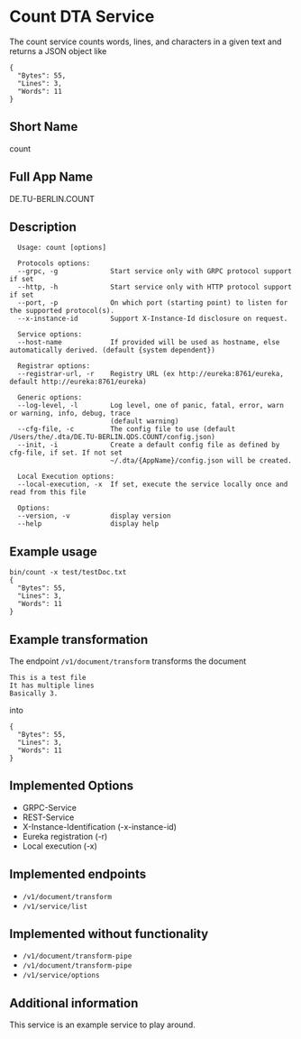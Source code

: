 # Count DTA Service

The count service counts words, lines, and characters in a given text and returns a JSON object like

```text
{
  "Bytes": 55,
  "Lines": 3,
  "Words": 11
}
```

## Short Name

count

## Full App Name

DE.TU-BERLIN.COUNT

## Description

```text
  Usage: count [options]

  Protocols options:
  --grpc, -g             Start service only with GRPC protocol support if set
  --http, -h             Start service only with HTTP protocol support if set
  --port, -p             On which port (starting point) to listen for the supported protocol(s).
  --x-instance-id        Support X-Instance-Id disclosure on request.

  Service options:
  --host-name            If provided will be used as hostname, else automatically derived. (default {system dependent})

  Registrar options:
  --registrar-url, -r    Registry URL (ex http://eureka:8761/eureka, default http://eureka:8761/eureka)

  Generic options:
  --log-level, -l        Log level, one of panic, fatal, error, warn or warning, info, debug, trace
                         (default warning)
  --cfg-file, -c         The config file to use (default /Users/the/.dta/DE.TU-BERLIN.QDS.COUNT/config.json)
  --init, -i             Create a default config file as defined by cfg-file, if set. If not set
                         ~/.dta/{AppName}/config.json will be created.

  Local Execution options:
  --local-execution, -x  If set, execute the service locally once and read from this file

  Options:
  --version, -v          display version
  --help                 display help
```

## Example usage

```shell
bin/count -x test/testDoc.txt
{
  "Bytes": 55,
  "Lines": 3,
  "Words": 11
}
```

## Example transformation

The endpoint `/v1/document/transform`  transforms the document 

```text
This is a test file
It has multiple lines
Basically 3.
```

into

```text
{
  "Bytes": 55,
  "Lines": 3,
  "Words": 11
}
```

## Implemented Options

- GRPC-Service
- REST-Service
- X-Instance-Identification (-x-instance-id)
- Eureka registration (-r)
- Local execution (-x)

## Implemented endpoints

- `/v1/document/transform`
- `/v1/service/list`

## Implemented without functionality

- `/v1/document/transform-pipe`
- `/v1/document/transform-pipe`
- `/v1/service/options`

## Additional information

This service is an example service to play around.
